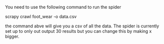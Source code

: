 You need to use the following command to run the spider

scrapy crawl foot_wear -o data.csv

the command abve will give you a csv of all the data. The spider is currently set up to only out output 30 results but you can change this by making x bigger.

